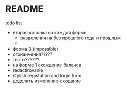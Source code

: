 # README

todo list

- вторая колонка на каждой форме
    - разделения на без прошлого года и прошлым
    - 
- форма 3 (impossible)
- огрнаичения?????
- тесты??????
- на форме 1 схождение баланса
- redactirovanie
- stylish registation and login form
- доделать изменение-создание